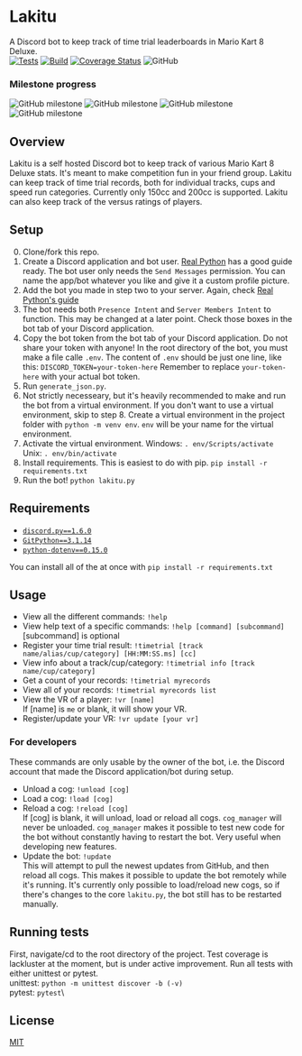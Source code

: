 # Lakitu
A Discord bot to keep track of time trial leaderboards in Mario Kart 8 Deluxe.\
[![Tests](https://github.com/LaiAlexander/Lakitu/actions/workflows/tests.yml/badge.svg)](https://github.com/LaiAlexander/Lakitu/actions/workflows/tests.yml)
[![Build](https://github.com/LaiAlexander/Lakitu/actions/workflows/build.yml/badge.svg)](https://github.com/LaiAlexander/Lakitu/actions/workflows/build.yml)
[![Coverage Status](https://coveralls.io/repos/github/LaiAlexander/Lakitu/badge.svg?branch=main)](https://coveralls.io/github/LaiAlexander/Lakitu?branch=main)
![GitHub](https://img.shields.io/github/license/LaiAlexander/Lakitu)

### Milestone progress
![GitHub milestone](https://img.shields.io/github/milestones/progress-percent/LaiAlexander/Lakitu/1)
![GitHub milestone](https://img.shields.io/github/milestones/progress-percent/LaiAlexander/Lakitu/2)
![GitHub milestone](https://img.shields.io/github/milestones/progress-percent/LaiAlexander/Lakitu/3)
![GitHub milestone](https://img.shields.io/github/milestones/progress-percent/LaiAlexander/Lakitu/4)

## Overview
Lakitu is a self hosted Discord bot to keep track of various Mario Kart 8 Deluxe stats. It's meant to make competition fun in your friend group. Lakitu can keep track of time trial records, both for individual tracks, cups and speed run categories. Currently only 150cc and 200cc is supported. Lakitu can also keep track of the versus ratings of players.

## Setup
0. Clone/fork this repo.
1. Create a Discord application and bot user. [Real Python](https://realpython.com/how-to-make-a-discord-bot-python/#creating-an-application) has a good guide ready. The bot user only needs the `Send Messages` permission. You can name the app/bot whatever you like and give it a custom profile picture.
2. Add the bot you made in step two to your server. Again, check [Real Python's guide](https://realpython.com/how-to-make-a-discord-bot-python/#adding-a-bot-to-a-guild)
3. The bot needs both `Presence Intent` and `Server Members Intent` to function. This may be changed at a later point. Check those boxes in the bot tab of your Discord application.
4. Copy the bot token from the bot tab of your Discord application. Do not share your token with anyone! In the root directory of the bot, you must make a file calle `.env`. The content of `.env` should be just one line, like this:
`DISCORD_TOKEN=your-token-here`
Remember to replace `your-token-here` with your actual bot token.
5. Run `generate_json.py`. 
6. Not strictly necesseary, but it's heavily recommended to make and run the bot from a virtual environment. If you don't want to use a virtual environment, skip to step 8.
Create a virtual environment in the project folder with `python -m venv env`. `env` will be your name for the virtual environment. 
7. Activate the virtual environment. 
Windows: `. env/Scripts/activate`
Unix: `. env/bin/activate`
8. Install requirements. This is easiest to do with pip. `pip install -r requirements.txt`
9. Run the bot! `python lakitu.py`


## Requirements
* [`discord.py==1.6.0`](https://github.com/Rapptz/discord.py)
* [`GitPython==3.1.14`](https://github.com/gitpython-developers/GitPython)
* [`python-dotenv==0.15.0`](https://github.com/theskumar/python-dotenv)

You can install all of the at once with `pip install -r requirements.txt`

## Usage
* View all the different commands: `!help`
* View help text of a specific commands: `!help [command] [subcommand]`\
[subcommand] is optional
* Register your time trial result: `!timetrial [track name/alias/cup/category] [HH:MM:SS.ms] [cc]`
* View info about a track/cup/category: `!timetrial info [track name/cup/category]`
* Get a count of your records: `!timetrial myrecords`
* View all of your records: `!timetrial myrecords list`
* View the VR of a player: `!vr [name]`\
If [name] is `me` or blank, it will show your VR.
* Register/update your VR:
`!vr update [your vr]`

### For developers
These commands are only usable by the owner of the bot, i.e. the Discord account that made the Discord application/bot during setup.
* Unload a cog: `!unload [cog]`
* Load a cog: `!load [cog]`
* Reload a cog: `!reload [cog]`\
If [cog] is blank, it will unload, load or reload all cogs. `cog_manager` will never be unloaded. `cog_manager` makes it possible to test new code for the bot without constantly having to restart the bot. Very useful when developing new features.
* Update the bot: `!update`\
This will attempt to pull the newest updates from GitHub, and then reload all cogs. This makes it possible to update the bot remotely while it's running. It's currently only possible to load/reload new cogs, so if there's changes to the core `lakitu.py`, the bot still has to be restarted manually.

## Running tests
First, navigate/cd to the root directory of the project. Test coverage is lackluster at the moment, but is under active improvement.
Run all tests with either unittest or pytest.\
unittest: `python -m unittest discover -b (-v)`\
pytest: `pytest`\

## License
[MIT](https://choosealicense.com/licenses/mit/)